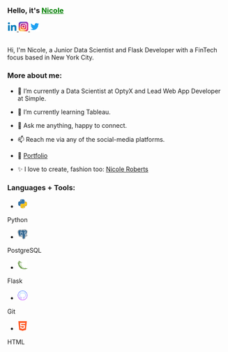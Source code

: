 

<h3><b>Hello, it's <a href="https://www.linkedin.com/in/nicolerobertsdesigner/" style="color:green">Nicole</a></h3></b>


<a href="https://www.linkedin.com/in/nicolerobertsdesigner/">
  <img src="images/linkedin.png" alt="Nicole Roberts" style="width:22px;height:22px;">
</a>

<a href="https://www.instagram.com/nicrobertsny/">
  <img src="images/instagram.webp" alt="Nicole Roberts" style="width:22px;height:22px;">
</a>

<a href="https://twitter.com/ellenicoler">
  <img src="images/twitter.png" alt="Nicole Roberts" style="width:22px;height:22px;">
</a>

<br />

<br />

Hi, I'm Nicole, a Junior Data Scientist and Flask Developer with a FinTech focus based in New York City. 

<h3><b>More about me:</b></h3>

- 🔭 I’m currently a Data Scientist at OptyX and Lead Web App Developer at Simple.

- 🌱 I’m currently learning Tableau.

- 💬 Ask me anything, happy to connect.

- 📫 Reach me via any of the social-media platforms.

- 📝 [Portfolio]()

- ✨ I love to create, fashion too: [Nicole Roberts](https://www.nicoleroberts.com/)

<h3><b>Languages + Tools:</b></h3>

- <a href="https://www.python.org/">
  <img src="images/python.webp" alt="Nicole Roberts" style="width:22px;height:22px;">
</a>Python

- <a href="https://www.postgresql.org/">
  <img src="images/postgre.png" alt="Nicole Roberts" style="width:22px;height:22px;">
</a>PostgreSQL

- <a href="https://flask.palletsprojects.com/en/2.2.x/">
  <img src="images/flask.png" alt="Nicole Roberts" style="width:22px;height:22px;">
</a>Flask 

- <a href="https://github.com/">
  <img src="images/github.png" alt="Nicole Roberts" style="width:22px;height:22px;">
</a>Git

- <a href="https://www.w3schools.com/html/">
  <img src="images/html.png" alt="Nicole Roberts" style="width:22px;height:22px;">
</a>HTML

